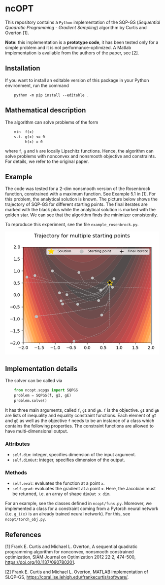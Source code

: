 # ncOPT
This repository contains a `Python` implementation of the SQP-GS (*Sequential Quadratic Programming - Gradient Sampling*) algorithm by Curtis and Overton [1]. 

**Note:** this implementation is a **prototype code**, it has been tested only for a simple problem and it is not performance-optimized. A Matlab implementation is available from the authors of the paper, see [2].

## Installation

If you want to install an editable version of this package in your Python environment, run the command

```
    python -m pip install --editable .
```

## Mathematical description

The algorithm can solve problems of the form

```
    min  f(x)
    s.t. g(x) <= 0
         h(x) = 0
```

where `f`, `g` and `h` are locally Lipschitz functions. Hence, the algorithm can solve problems with nonconvex and nonsmooth objective and constraints. For details, we refer to the original paper.

## Example

The code was tested for a 2-dim nonsmooth version of the Rosenbrock function, constrained with a maximum function. See Example 5.1 in [1]. For this problem, the analytical solution is known. The picture below shows the trajectory of SQP-GS for different starting points. The final iterates are marked with the black plus while the analytical solution is marked with the golden star. We can see that the algorithm finds the minimizer consistently.

To reproduce this experiment, see the file `example_rosenbrock.py`.

![SQP-GS trajectories for a 2-dim example](data/img/rosenbrock.png "SQP-GS trajectories for a 2-dim example")


## Implementation details
The solver can be called via 

```python
    from ncopt.sqpgs import SQPGS
    problem = SQPGS(f, gI, gE)
    problem.solve()
```
It has three main arguments, called `f`, `gI` and `gE`. `f` is the objective. `gI` and `gE` are lists of inequality and equality constraint functions. Each element of `gI` and `gE` as well as the objective `f` needs to be an instance of a class which contains the following properties. The constraint functions are allowed to have multi-dimensional output.

### Attributes

* `self.dim`: integer, specifies dimension of the input argument.
* `self.dimOut`: integer, specifies dimension of the output.

### Methods

* `self.eval`: evaluates the function at a point `x`.
* `self.grad`: evaluates the gradient at a point `x`. Here, the Jacobian must be returned, i.e. an array of shape `dimOut x dim`.

For an example, see the classes defined in `ncopt/funs.py`.
Moreover, we implemented a class for a constraint coming from a Pytorch neural network (i.e. `g_i(x)` is an already trained neural network). For this, see `ncopt/torch_obj.py`.



## References
[1] Frank E. Curtis and Michael L. Overton, A sequential quadratic programming algorithm for nonconvex, nonsmooth constrained optimization, 
SIAM Journal on Optimization 2012 22:2, 474-500, https://doi.org/10.1137/090780201.

[2] Frank E. Curtis and Michael L. Overton, MATLAB implementation of SLQP-GS, https://coral.ise.lehigh.edu/frankecurtis/software/.
